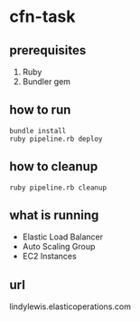 # cfn-task

## prerequisites

1. Ruby
2. Bundler gem


## how to run

```
bundle install
ruby pipeline.rb deploy
```


## how to cleanup

`ruby pipeline.rb cleanup`


## what is running

- Elastic Load Balancer
- Auto Scaling Group
- EC2 Instances


## url

lindylewis.elasticoperations.com
